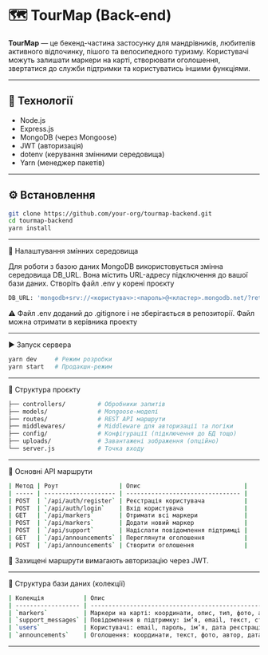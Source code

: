 # 🗺️ TourMap (Back-end)

**TourMap** — це бекенд-частина застосунку для мандрівників, любителів активного відпочинку, пішого та велосипедного туризму. Користувачі можуть залишати маркери на карті, створювати оголошення, звертатися до служби підтримки та користуватись іншими функціями.

---

## 🚀 Технології

- Node.js  
- Express.js  
- MongoDB (через Mongoose)  
- JWT (авторизація)  
- dotenv (керування змінними середовища)  
- Yarn (менеджер пакетів)

---

## ⚙️ Встановлення

```bash
git clone https://github.com/your-org/tourmap-backend.git
cd tourmap-backend
yarn install
```
---
🧪 Налаштування змінних середовища

Для роботи з базою даних MongoDB використовується змінна середовища DB_URL. Вона містить URL-адресу підключення до вашої бази даних.
Створіть файл .env у корені проєкту 
```bash
DB_URL: 'mongodb+srv://<користувач>:<пароль>@<кластер>.mongodb.net/?retryWrites=true&w=majority&appName=<кластер>'
```
⚠️ Файл .env доданий до .gitignore і не зберігається в репозиторії. Файл можна отримати в керівника проекту

---

▶️ Запуск сервера
```bash
yarn dev     # Режим розробки
yarn start   # Продакшн-режим
```
---
📁 Структура проєкту
```bash
├── controllers/         # Обробники запитів
├── models/              # Mongoose-моделі
├── routes/              # REST API маршрути
├── middlewares/         # Middleware для авторизації та логіки
├── config/              # Конфігурації (підключення до БД тощо)
├── uploads/             # Завантажені зображення (опційно)
└── server.js            # Точка входу
```
---
📡 Основні API маршрути
```bash
| Метод | Роут                 | Опис                             |
| ----- | -------------------- | -------------------------------- |
| POST  | `/api/auth/register` | Реєстрація користувача           |
| POST  | `/api/auth/login`    | Вхід користувача                 |
| GET   | `/api/markers`       | Отримати всі маркери             |
| POST  | `/api/markers`       | Додати новий маркер              |
| POST  | `/api/support`       | Надіслати повідомлення підтримці |
| GET   | `/api/announcements` | Переглянути оголошення           |
| POST  | `/api/announcements` | Створити оголошення              |
```
🔐 Захищені маршрути вимагають авторизацію через JWT.

---
🧱 Структура бази даних (колекції)
```bash
| Колекція           | Опис                                                    |
| ------------------ | ------------------------------------------------------- |
| `markers`          | Маркери на карті: координати, опис, тип, фото, автор    |
| `support_messages` | Повідомлення в підтримку: ім’я, email, текст, статус    |
| `users`            | Користувачі: email, пароль, ім’я, дата реєстрації, роль |
| `announcements`    | Оголошення: координати, текст, фото, автор, дата        |
```
---
